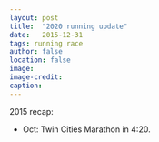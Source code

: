 ```yaml
---
layout: post
title:  "2020 running update"
date:   2015-12-31
tags: running race
author: false
location: false
image:
image-credit:
caption:
---
```


2015 recap:
* Oct: Twin Cities Marathon in 4:20.
